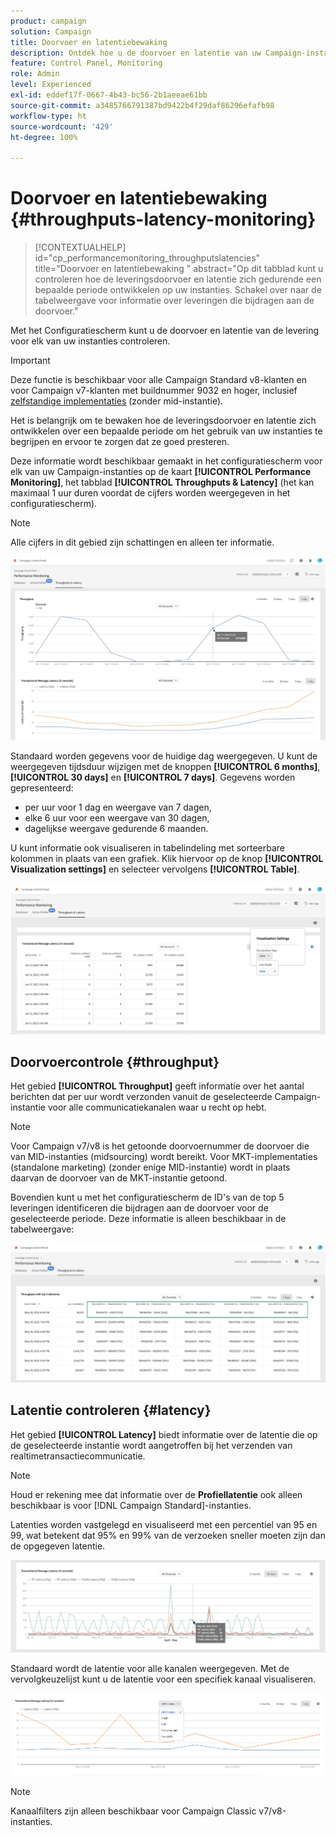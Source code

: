 ```yaml
---
product: campaign
solution: Campaign
title: Doorvoer en latentiebewaking
description: Ontdek hoe u de doorvoer en latentie van uw Campaign-instanties kunt controleren in het configuratiescherm.
feature: Control Panel, Monitoring
role: Admin
level: Experienced
exl-id: eddef17f-0667-4b43-bc56-2b1aeeae61bb
source-git-commit: a3485766791387bd9422b4f29daf86296efafb98
workflow-type: ht
source-wordcount: '429'
ht-degree: 100%

---
```


# Doorvoer en latentiebewaking {#throughputs-latency-monitoring}

>[!CONTEXTUALHELP]
>id="cp_performancemonitoring_throughputslatencies"
>title="Doorvoer en latentiebewaking "
>abstract="Op dit tabblad kunt u controleren hoe de leveringsdoorvoer en latentie zich gedurende een bepaalde periode ontwikkelen op uw instanties. Schakel over naar de tabelweergave voor informatie over leveringen die bijdragen aan de doorvoer."

Met het Configuratiescherm kunt u de doorvoer en latentie van de levering voor elk van uw instanties controleren.

>[!IMPORTANT]
>
>Deze functie is beschikbaar voor alle Campaign Standard v8-klanten en voor Campaign v7-klanten met buildnummer 9032 en hoger, inclusief [zelfstandige implementaties](https://experienceleague.adobe.com/docs/campaign-classic/using/installing-campaign-classic/deployment-types-/standalone-deployment.html?lang=nl) (zonder mid-instantie).

Het is belangrijk om te bewaken hoe de leveringsdoorvoer en latentie zich ontwikkelen over een bepaalde periode om het gebruik van uw instanties te begrijpen en ervoor te zorgen dat ze goed presteren.

Deze informatie wordt beschikbaar gemaakt in het configuratiescherm voor elk van uw Campaign-instanties op de kaart **[!UICONTROL Performance Monitoring]**, het tabblad **[!UICONTROL Throughputs & Latency]** (het kan maximaal 1 uur duren voordat de cijfers worden weergegeven in het configuratiescherm).

>[!NOTE]
>
>Alle cijfers in dit gebied zijn schattingen en alleen ter informatie.

![](assets/throughput-latencies-overview.png)

Standaard worden gegevens voor de huidige dag weergegeven. U kunt de weergegeven tijdsduur wijzigen met de knoppen **[!UICONTROL 6 months]**, **[!UICONTROL 30 days]** en **[!UICONTROL 7 days]**. Gegevens worden gepresenteerd:
* per uur voor 1 dag en weergave van 7 dagen,
* elke 6 uur voor een weergave van 30 dagen,
* dagelijkse weergave gedurende 6 maanden.

U kunt informatie ook visualiseren in tabelindeling met sorteerbare kolommen in plaats van een grafiek. Klik hiervoor op de knop **[!UICONTROL Visualization settings]** en selecteer vervolgens **[!UICONTROL Table]**.

![](assets/throughput-latencies-table.png)

## Doorvoercontrole {#throughput}

Het gebied **[!UICONTROL Throughput]** geeft informatie over het aantal berichten dat per uur wordt verzonden vanuit de geselecteerde Campaign-instantie voor alle communicatiekanalen waar u recht op hebt.

>[!NOTE]
>
>Voor Campaign v7/v8 is het getoonde doorvoernummer de doorvoer die van MID-instanties (midsourcing) wordt bereikt. Voor MKT-implementaties (standalone marketing) (zonder enige MID-instantie) wordt in plaats daarvan de doorvoer van de MKT-instantie getoond.

Bovendien kunt u met het configuratiescherm de ID&#39;s van de top 5 leveringen identificeren die bijdragen aan de doorvoer voor de geselecteerde periode. Deze informatie is alleen beschikbaar in de tabelweergave:

![](assets/throughput-latencies-top5.png)

## Latentie controleren {#latency}

Het gebied **[!UICONTROL Latency]** biedt informatie over de latentie die op de geselecteerde instantie wordt aangetroffen bij het verzenden van realtimetransactiecommunicatie.

>[!NOTE]
>
>Houd er rekening mee dat informatie over de **Profiellatentie** ook alleen beschikbaar is voor [!DNL Campaign Standard]-instanties.

Latenties worden vastgelegd en visualiseerd met een percentiel van 95 en 99, wat betekent dat 95% en 99% van de verzoeken sneller moeten zijn dan de opgegeven latentie.

![](assets/throughput-latencies-latency.png)

Standaard wordt de latentie voor alle kanalen weergegeven. Met de vervolgkeuzelijst kunt u de latentie voor een specifiek kanaal visualiseren.

![](assets/throughput-latencies-filter.png)

>[!NOTE]
>
>Kanaalfilters zijn alleen beschikbaar voor Campaign Classic v7/v8-instanties.
